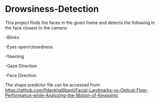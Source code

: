# Drowsiness-Detection
This project finds the faces in the given frame and detects the following in the face closest to the camera:

-Blinks

-Eyes open/closedness

-Yawning

-Gaze Direction

-Face Direction

The shape predictor file can be accessed from: https://github.com/fidankhalilbayli/Facial-Landmarks-vs-Optical-Flow-Performance-while-Analyzing-the-Motion-of-Keypoints

